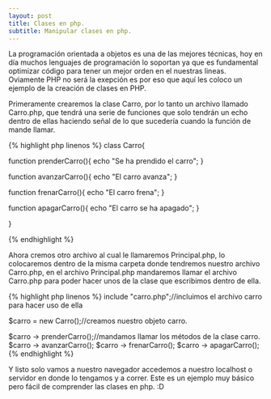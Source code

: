 ```yaml
---
layout: post
title: Clases en php.
subtitle: Manipular clases en php.
---
```


La programación orientada a objetos es una de las mejores técnicas, hoy en día muchos lenguajes de programación lo soportan ya que es fundamental optimizar código para tener un mejor orden en el nuestras lineas. Oviamente PHP no será la exepción es por eso que aquí les coloco un ejemplo de la creación de clases en PHP.

Primeramente crearemos la clase Carro, por lo tanto un archivo llamado Carro.php, que tendrá una serie de funciones que solo tendrán un echo dentro de ellas haciendo señal de lo que sucedería cuando la función de mande llamar.

{% highlight php linenos %}
class Carro{

   function prenderCarro(){
     echo "Se ha prendido el carro";
   }

   function avanzarCarro(){
     echo "El carro avanza";
   }

   function frenarCarro(){
     echo "El carro frena";
   }

   function apagarCarro(){
     echo "El carro se ha apagado";
   }

}

{% endhighlight %}

Ahora cremos otro archivo al cual le llamaremos Principal.php, lo colocaremos dentro de la misma carpeta donde tendremos nuestro archivo Carro.php, en el archivo Principal.php mandaremos llamar el archivo Carro.php para poder hacer unos de la clase que escribimos dentro de ella.

{% highlight php linenos %}
include "carro.php";//incluimos el archivo carro para hacer uso de ella

$carro = new Carro();//creamos nuestro objeto carro.

$carro -> prenderCarro();//mandamos llamar los métodos de la clase carro.
$carro -> avanzarCarro();
$carro -> frenarCarro();
$carro -> apagarCarro();
{% endhighlight %}

Y listo solo vamos a nuestro navegador accedemos a nuestro localhost o servidor en donde lo tengamos y a correr. Este es un ejemplo muy básico pero fácil de comprender las clases en php. :D
